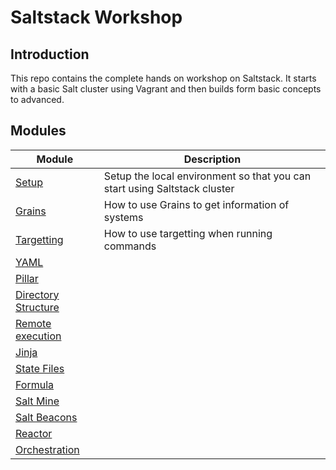 # Saltstack Workshop

## Introduction

This repo contains the complete hands on workshop on Saltstack. It starts with a basic Salt cluster using Vagrant and then builds form basic concepts to advanced.

## Modules

| Module | Description |
|---|---|
|[Setup](docs/setup)| Setup the local environment so that you can start using Saltstack cluster|
|[Grains](docs/grains)| How to use Grains to get information of systems|
|[Targetting](docs/target)|How to use targetting when running commands|
|[YAML](docs/yaml)||
|[Pillar](docs/pillar)||
|[Directory Structure](docs/dir_structure)||
|[Remote execution](docs/remote_execution)||
|[Jinja](docs/jinja)||
|[State Files](docs/sls)||
|[Formula](docs/formula)||
|[Salt Mine](docs/mine)||
|[Salt Beacons](docs/beacon)||
|[Reactor](docs/reactor)||
|[Orchestration](docs/orchestrate)||
